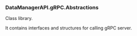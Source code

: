 ﻿### DataManagerAPI.gRPC.Abstractions

Class library.

It contains interfaces and structures for calling gRPC server.
